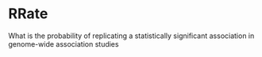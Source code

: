 # RRate
What is the probability of replicating a statistically significant association in genome-wide association studies
